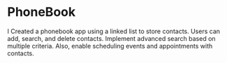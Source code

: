 # PhoneBook
I Created a phonebook app using a linked list to store contacts. Users can add, search, and delete contacts. Implement advanced search based on multiple criteria. Also, enable scheduling events and appointments with contacts.
